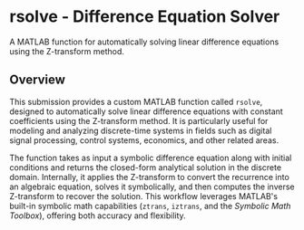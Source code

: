 # rsolve - Difference Equation Solver

A MATLAB function for automatically solving linear difference equations using the Z-transform method.

## Overview
This submission provides a custom MATLAB function called `rsolve`, designed to automatically solve linear difference equations with constant coefficients using the Z-transform method. It is particularly useful for modeling and analyzing discrete-time systems in fields such as digital signal processing, control systems, economics, and other related areas.

The function takes as input a symbolic difference equation along with initial conditions and returns the closed-form analytical solution in the discrete domain. Internally, it applies the Z-transform to convert the recurrence into an algebraic equation, solves it symbolically, and then computes the inverse Z-transform to recover the solution. This workflow leverages MATLAB's built-in symbolic math capabilities (`ztrans`, `iztrans`, and the *Symbolic Math Toolbox*), offering both accuracy and flexibility.

